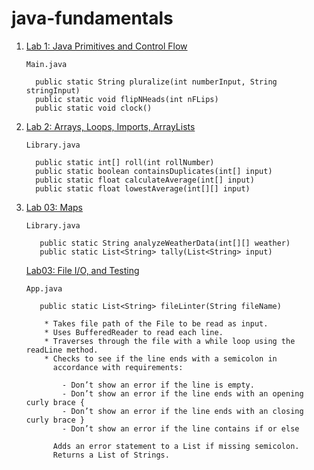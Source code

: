 # java-fundamentals

1.  [Lab 1: Java Primitives and Control Flow](./basics/)

        Main.java

          public static String pluralize(int numberInput, String stringInput)  
          public static void flipNHeads(int nFLips)  
          public static void clock()  

2.  [Lab 2: Arrays, Loops, Imports, ArrayLists](./basiclibrary)

        Library.java

          public static int[] roll(int rollNumber)  
          public static boolean containsDuplicates(int[] input)  
          public static float calculateAverage(int[] input)  
          public static float lowestAverage(int[][] input)

3.  [Lab 03: Maps](./basiclibrary)

        Library.java
        
           public static String analyzeWeatherData(int[][] weather)
           public static List<String> tally(List<String> input)
            
    [Lab03: File I/O, and Testing](./linter)
    
        App.java
        
           public static List<String> fileLinter(String fileName)
           
            * Takes file path of the File to be read as input.
            * Uses BufferedReader to read each line.
            * Traverses through the file with a while loop using the readLine method.
            * Checks to see if the line ends with a semicolon in
              accordance with requirements:      

                - Don’t show an error if the line is empty.
                - Don’t show an error if the line ends with an opening curly brace {
                - Don’t show an error if the line ends with an closing curly brace }
                - Don’t show an error if the line contains if or else
              
              Adds an error statement to a List if missing semicolon.
              Returns a List of Strings.

            
    